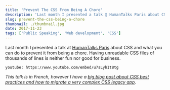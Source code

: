```yaml
---
title: 'Prevent The CSS From Being A Chore'
description: 'Last month I presented a talk @ HumanTalks Paris about CSS and what you can do to prevent it from being a chore. Having unreadable CSS files of thousands of lines is neither fun nor good for business.'
slug: prevent-the-css-being-a-chore
thumbnail: ./thumbnail.jpg
date: 2017-11-23
tags: ['Public Speaking', 'Web development', 'CSS']
---
```


Last month I presented a talk at [HumanTalks Paris](https://twitter.com/humantalksparis) about CSS and what you can do to prevent it from being a chore. Having unreadable CSS files of thousands of lines is neither fun nor good for business.

`youtube: https://www.youtube.com/embed/u7sLyhIt8tg`

_This talk is in French, however I have a [big blog post about CSS best practices and how to migrate a very complex CSS legacy app](https://blog.theodo.com/2018/06/write-better-css-part-1/)._
